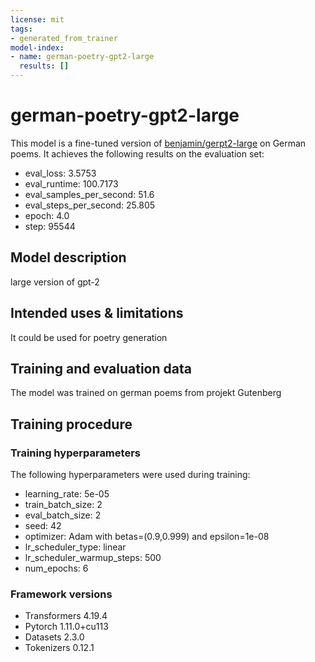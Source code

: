```yaml
---
license: mit
tags:
- generated_from_trainer
model-index:
- name: german-poetry-gpt2-large
  results: []
---
```


<!-- This model card has been generated automatically according to the information the Trainer had access to. You
should probably proofread and complete it, then remove this comment. -->

# german-poetry-gpt2-large

This model is a fine-tuned version of [benjamin/gerpt2-large](https://huggingface.co/benjamin/gerpt2-large) on German poems.
It achieves the following results on the evaluation set:
- eval_loss: 3.5753
- eval_runtime: 100.7173
- eval_samples_per_second: 51.6
- eval_steps_per_second: 25.805
- epoch: 4.0
- step: 95544

## Model description

large version of gpt-2

## Intended uses & limitations

It could be used for poetry generation

## Training and evaluation data

The model was trained on german poems from projekt Gutenberg

## Training procedure

### Training hyperparameters

The following hyperparameters were used during training:
- learning_rate: 5e-05
- train_batch_size: 2
- eval_batch_size: 2
- seed: 42
- optimizer: Adam with betas=(0.9,0.999) and epsilon=1e-08
- lr_scheduler_type: linear
- lr_scheduler_warmup_steps: 500
- num_epochs: 6

### Framework versions

- Transformers 4.19.4
- Pytorch 1.11.0+cu113
- Datasets 2.3.0
- Tokenizers 0.12.1
